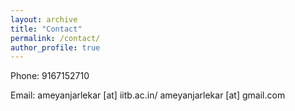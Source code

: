 ```yaml
---
layout: archive
title: "Contact"
permalink: /contact/
author_profile: true
---
```


Phone: 9167152710

Email: ameyanjarlekar [at] iitb.ac.in/
ameyanjarlekar [at] gmail.com

